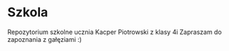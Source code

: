 # Szkola
Repozytorium szkolne ucznia Kacper Piotrowski z klasy 4i 
Zapraszam do zapoznania z gałęziami :)

